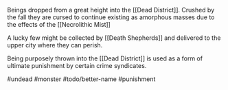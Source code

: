 Beings dropped from a great height into the [[Dead District]]. Crushed by the fall they are cursed to continue existing as amorphous masses due to the effects of the [[Necrolithic Mist]]

A lucky few might be collected by [[Death Shepherds]] and delivered to the upper city where they can perish.

Being purposely thrown into the [[Dead District]] is used as a form of ultimate punishment by certain crime syndicates.

#undead #monster #todo/better-name #punishment